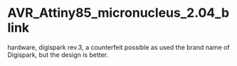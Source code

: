 # AVR_Attiny85_micronucleus_2.04_blink
hardware, digispark rev.3, a counterfeit possible as used the brand name of Digispark, but the design is better.
